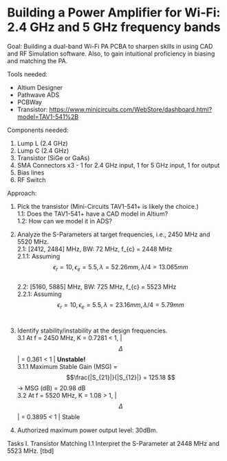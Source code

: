 # Building a Power Amplifier for Wi-Fi: 2.4 GHz and 5 GHz frequency bands

Goal: Building a dual-band Wi-Fi PA PCBA to sharpen skills in using CAD and RF Simulation software. Also, to gain intuitional proficiency in biasing and matching the PA. 

Tools needed: 
- Altium Designer
- Pathwave ADS
- PCBWay
- Transistor: https://www.minicircuits.com/WebStore/dashboard.html?model=TAV1-541%2B

Components needed:
1. Lump L (2.4 GHz)
2. Lump C (2.4 GHz)
3. Transistor (SiGe or GaAs)
4. SMA Connectors x3 - 1 for 2.4 GHz input, 1 for 5 GHz input, 1 for output
5. Bias lines
6. RF Switch

Approach: 
1. Pick the transistor (Mini-Circuits TAV1-541+ is likely the choice.) <br>
   1.1: Does the TAV1-541+ have a CAD model in Altium? <br>
   1.2: How can we model it in ADS? <br>

2. Analyze the S-Parameters at target frequencies, i.e., 2450 MHz and 5520 MHz. <br> 
2.1: [2412, 2484] MHz, BW: 72 MHz, f_{c} = 2448 MHz <br>
   2.1.1: Assuming $$\epsilon_{r} = 10, \epsilon_{e} = 5.5, \lambda = 52.26 mm, \lambda/4 = 13.065 mm $$ <br>
2.2: [5160, 5885] MHz, BW: 725 MHz, f_{c} = 5523 MHz <br>
   2.2.1: Assuming $$\epsilon_{r} = 10, \epsilon_{e} = 5.5, \lambda = 23.16 mm, \lambda/4 = 5.79 mm $$ <br>

3. Identify stability/instability at the design frequencies. <br>
   3.1 At f = 2450 MHz, K = 0.7281 < 1, |$$\Delta$$| = 0.361 < 1 | <b> Unstable! </b><br>
      3.1.1 Maximum Stable Gain (MSG) = $$\frac{|S_{21}|}{|S_{12}|} = 125.18 $$ -> MSG (dB) = 20.98 dB <br>
   3.2 At f = 5520 MHz, K = 1.08 > 1, |$$\Delta$$| = 0.3895 < 1 | Stable <br>
   

0. Authorized maximum power output level: 30dBm. 

Tasks
I. Transistor Matching
I.1 Interpret the S-Parameter at 2448 MHz and 5523 MHz. 
[tbd]
